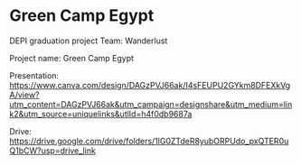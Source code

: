 # Green Camp Egypt

DEPI graduation project
Team: Wanderlust

Project name: Green Camp Egypt

Presentation: 
https://www.canva.com/design/DAGzPVJ66ak/I4sFEUPU2GYkm8DFEXkVgA/view?utm_content=DAGzPVJ66ak&utm_campaign=designshare&utm_medium=link2&utm_source=uniquelinks&utlId=h4f0db9687a

Drive:
https://drive.google.com/drive/folders/1lG0ZTdeR8yubORPUdo_pxQTER0uQ1bCW?usp=drive_link
